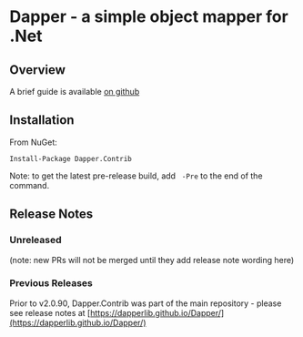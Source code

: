 # Dapper - a simple object mapper for .Net

## Overview

A brief guide is available [on github](https://github.com/DapperLib/Dapper.Contrib/blob/main/Readme.md)

## Installation

From NuGet:

    Install-Package Dapper.Contrib

Note: to get the latest pre-release build, add ` -Pre` to the end of the command.

## Release  Notes

### Unreleased

(note: new PRs will not be merged until they add release note wording here)

### Previous Releases

Prior to v2.0.90, Dapper.Contrib was part of the main repository - please see release notes at [https://dapperlib.github.io/Dapper/](https://dapperlib.github.io/Dapper/)